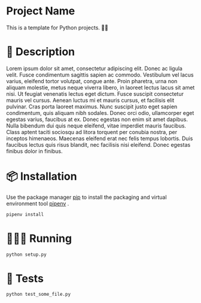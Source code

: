# Project Name

This is a template for Python projects. 👍🏿

# 📗 Description
Lorem ipsum dolor sit amet, consectetur adipiscing elit. Donec ac ligula velit. Fusce condimentum sagittis sapien ac commodo. Vestibulum vel lacus varius, eleifend tortor volutpat, congue ante. Proin pharetra, urna non aliquam molestie, metus neque viverra libero, in laoreet lectus lacus sit amet nisi. Ut feugiat venenatis lectus eget dictum. Fusce suscipit consectetur mauris vel cursus. Aenean luctus mi et mauris cursus, et facilisis elit pulvinar. Cras porta laoreet maximus. Nunc suscipit justo eget sapien condimentum, quis aliquam nibh sodales. Donec orci odio, ullamcorper eget egestas varius, faucibus at ex. Donec egestas non enim sit amet dapibus. Nulla bibendum dui quis neque eleifend, vitae imperdiet mauris faucibus. Class aptent taciti sociosqu ad litora torquent per conubia nostra, per inceptos himenaeos. Maecenas eleifend erat nec felis tempus lobortis. Duis faucibus lectus quis risus blandit, nec facilisis nisi eleifend. Donec egestas finibus dolor in finibus.

# 📦 Installation 

Use the package manager [pip](https://pypi.org/project/pip/) to install the packaging and virtual environment tool [pipenv](https://pipenv.pypa.io/en/latest/) .

```bash
pipenv install

```

# 🏃🏽‍♀️ Running

```bash
python setup.py

```

# 🧪 Tests

```bash
python test_some_file.py

```